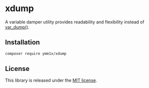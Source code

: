 # xdump

A variable damper utility provides readability and flexibility instead of [var_dump\(\)](http://php.net/manual/ja/function.var-dump.php).

## Installation

```sh
composer require ymm1x/xdump
```

## License

This library is released under the [MIT license](LICENSE).
